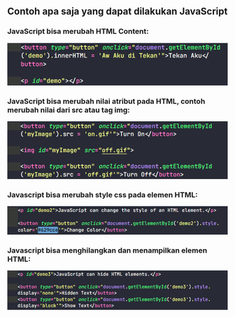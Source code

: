 ## Contoh apa saja yang dapat dilakukan JavaScript

### JavaScript bisa merubah HTML Content:

![contoh 2](img/example1.png)


### JavaScript bisa merubah nilai atribut pada HTML, contoh merubah nilai dari src atau tag img:

![contoh 2](img/example2.png)


### Javascript bisa merubah style css pada elemen HTML:

![contoh 2](img/example3.png)


### Javascript bisa menghilangkan dan menampilkan elemen HTML:

![contoh 2](img/example4.png)




